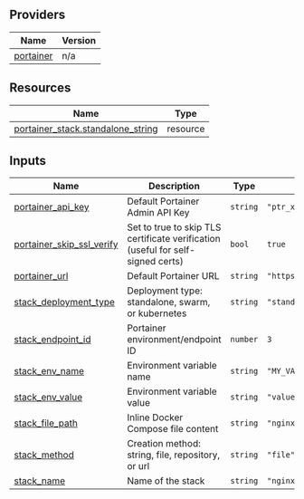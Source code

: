 <!-- BEGIN_TF_DOCS -->


## Providers

| Name | Version |
|------|---------|
| <a name="provider_portainer"></a> [portainer](#provider\_portainer) | n/a |

## Resources

| Name | Type |
|------|------|
| [portainer_stack.standalone_string](https://registry.terraform.io/providers/portainer/portainer/latest/docs/resources/stack) | resource |

## Inputs

| Name | Description | Type | Default | Required |
|------|-------------|------|---------|:--------:|
| <a name="input_portainer_api_key"></a> [portainer\_api\_key](#input\_portainer\_api\_key) | Default Portainer Admin API Key | `string` | `"ptr_xrP7XWqfZEOoaCJRu5c8qKaWuDtVc2Zb07Q5g22YpS8="` | no |
| <a name="input_portainer_skip_ssl_verify"></a> [portainer\_skip\_ssl\_verify](#input\_portainer\_skip\_ssl\_verify) | Set to true to skip TLS certificate verification (useful for self-signed certs) | `bool` | `true` | no |
| <a name="input_portainer_url"></a> [portainer\_url](#input\_portainer\_url) | Default Portainer URL | `string` | `"https://localhost:9443"` | no |
| <a name="input_stack_deployment_type"></a> [stack\_deployment\_type](#input\_stack\_deployment\_type) | Deployment type: standalone, swarm, or kubernetes | `string` | `"standalone"` | no |
| <a name="input_stack_endpoint_id"></a> [stack\_endpoint\_id](#input\_stack\_endpoint\_id) | Portainer environment/endpoint ID | `number` | `3` | no |
| <a name="input_stack_env_name"></a> [stack\_env\_name](#input\_stack\_env\_name) | Environment variable name | `string` | `"MY_VAR"` | no |
| <a name="input_stack_env_value"></a> [stack\_env\_value](#input\_stack\_env\_value) | Environment variable value | `string` | `"value"` | no |
| <a name="input_stack_file_path"></a> [stack\_file\_path](#input\_stack\_file\_path) | Inline Docker Compose file content | `string` | `"nginx.yml"` | no |
| <a name="input_stack_method"></a> [stack\_method](#input\_stack\_method) | Creation method: string, file, repository, or url | `string` | `"file"` | no |
| <a name="input_stack_name"></a> [stack\_name](#input\_stack\_name) | Name of the stack | `string` | `"nginx-standalone-file"` | no |
<!-- END_TF_DOCS -->